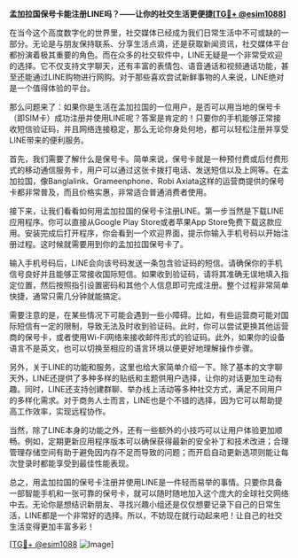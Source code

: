 **孟加拉国保号卡能注册LINE吗？——让你的社交生活更便捷[[TG💪+ @esim1088](https://t.me/s/esim1088)]**

在当今这个高度数字化的世界里，社交媒体已经成为我们日常生活中不可或缺的一部分。无论是与朋友保持联系、分享生活点滴，还是获取新闻资讯，社交媒体平台都扮演着极其重要的角色。而在众多的社交软件中，LINE无疑是一个非常受欢迎的选择。它不仅支持文字聊天，还有丰富的表情包、语音通话和视频通话功能，甚至还能通过LINE购物进行网购。对于那些喜欢尝试新鲜事物的人来说，LINE绝对是一个值得体验的平台。

那么问题来了：如果你是生活在孟加拉国的一位用户，是否可以用当地的保号卡（即SIM卡）成功注册并使用LINE呢？答案是肯定的！只要你的手机能够正常接收短信验证码，并且网络连接稳定，那么无论你身处何地，都可以轻松注册并享受LINE带来的便利服务。

首先，我们需要了解什么是保号卡。简单来说，保号卡就是一种预付费或后付费形式的移动通信服务卡，用户可以通过这张卡拨打电话、发送短信以及上网等。在孟加拉国，像Banglalink、Grameenphone、Robi Axiata这样的运营商提供的保号卡都非常普及，而且价格实惠，非常适合普通消费者使用。

接下来，让我们看看如何用孟加拉国的保号卡注册LINE。第一步当然是下载LINE应用程序。你可以直接从Google Play Store或者苹果App Store免费下载这款应用。安装完成后打开程序，你会看到一个欢迎界面，提示你输入手机号码以开始注册过程。这时候就需要用到你的孟加拉国保号卡了。

输入手机号码后，LINE会向该号码发送一条包含验证码的短信。请确保你的手机信号良好并且能够正常接收国际短信。如果收到验证码，请将其准确无误地填入指定位置，然后按照指引设置密码和其他个人信息即可完成注册。整个过程非常简单快捷，通常只需几分钟就能搞定。

需要注意的是，在某些情况下可能会遇到一些小障碍。比如，有些运营商可能对国际短信有一定的限制，导致无法及时收到验证码。此时，你可以尝试更换其他运营商的保号卡，或者使用Wi-Fi网络来接收邮件形式的验证码。此外，如果你的设备语言不是英文，也可以切换至相应的语言环境以便更好地理解操作步骤。

另外，关于LINE的功能和服务，这里也给大家简单介绍一下。除了基本的文字聊天外，LINE还提供了多种多样的贴纸和主题供用户选择，让你的对话更加生动有趣。同时，LINE还支持创建群聊、举办线上活动等多种社交方式，满足不同用户的多样化需求。对于商务人士而言，LINE也是个不错的选择，因为它可以帮助提高工作效率，实现远程协作。

当然，除了LINE本身的功能之外，还有一些额外的小技巧可以让用户体验更加顺畅。例如，定期更新应用程序版本可以确保获得最新的安全补丁和技术改进；合理管理存储空间有助于避免因内存不足而导致的问题；而开启自动更新选项则能让每次登录时都能享受到最佳性能表现。

总之，用孟加拉国的保号卡注册并使用LINE是一件轻而易举的事情。只要你具备一部智能手机和一张可靠的保号卡，就可以随时随地加入这个庞大的全球社交网络中去。无论你是想结识新朋友、寻找兴趣小组还是仅仅想要记录下自己的日常生活，LINE都是一个非常好的选择。所以，不妨现在就行动起来吧！让自己的社交生活变得更加丰富多彩！

[[TG💪+ @esim1088](https://t.me/s/esim1088) ![Image](https://i.postimg.cc/4NQfJmqS/Snipaste-2025-05-13-00-14-12.png)]